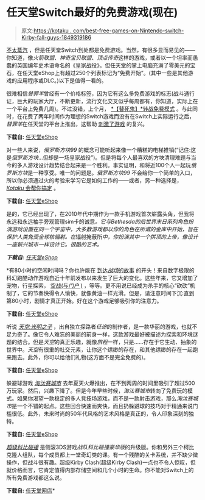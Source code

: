 # 任天堂Switch最好的免费游戏(现在)

> 原文:[https://kotaku . com/best-free-games-on-Nintendo-switch-Kirby-fall-guys-1849319186](https://kotaku.com/best-free-games-on-nintendo-switch-kirby-fall-guys-1849319186)

[不太蒸汽](https://kotaku.com/free-games-steam-long-weekend-ark-survival-evolved-word-1849078788) ，但是任天堂Switch到处都是免费游戏。当然，有很多显而易见的——你知道，像*火箭联盟*、*神奇宝贝联盟*、*顶点传奇*这样的游戏，或者以一个坦率而愚蠢的英国编年史术语命名的《皇家战役》。但任天堂的掌上电脑充满了零美元的宝石，在任天堂eShop上有超过250个列表标记为“免费开始”。(其中一些是其他游戏的应用程序或DLC。)以下是值得一看的。

很难相信*替罪羊*曾经有一个价格标签，因为它有这么多免费游戏的标志(战斗通行证，巨大的玩家大厅，不断更新，流行文化交叉似乎每周都有，你知道，实际上在一个平台上免费几周)。不过没错，上个月， [*【替死鬼】*转战免费模式](https://kotaku.com/fall-guys-goes-free-to-play-servers-immediately-crash-1849093851) 。与此同时，在花费了两年时间作为理想的Switch游戏而没有在Switch上实际运行之后，*替罪羊*在任天堂的平台上推出，这帮助 [刺激了游戏](https://kotaku.com/fall-guys-free-to-play-skill-gap-switch-xbox-pc-ps4-1849175024) 的复兴。

**下载自:** [任天堂eShop](https://www.nintendo.com/store/products/fall-guys-switch/)

对一些人来说，*俄罗斯方块99* 的概念可能听起来像一个糟糕的电梯推销(“记住:这是*俄罗斯方块*…但却是一场皇家战役”)。但是将每个人最喜欢的方块清理难题与当今的多人游戏设计趋势结合起来是一个胜利。事实证明，和将近100个人一起玩*俄罗斯方块*是一种享受。唯一的问题是。*俄罗斯方块99* 不会给你一个简单的入口，所以你必须通过火的考验来学习它是如何工作的——或者，另一种选择是， [*Kotaku* 会帮你搞定](https://kotaku.com/tetris-99-doesnt-have-a-tutorial-so-heres-what-you-need-1832626364) 。

**下载自:** [任天堂eShop](https://www.nintendo.com/store/products/tetris-99-switch/)

是的，它已经出现了，在2010年代中期作为一款手机游戏首次崭露头角，但我将永远和永远袖手旁观管理sim卡的诚意[](https://kotaku.com/i-cant-stop-playing-fallout-shelter-1711784648)*。它与Bethesda的后世界末日系列角色扮演游戏设置在同一个宇宙中，大多数游戏都以你的角色在所谓的金库中开始，旨在保护人类免受全球核辐射。在*辐射掩蔽所*中，你扮演其中一个拱顶的上帝，像设计一座新兴城市一样设计它。很酷的艺术。*

***下载自:** [任天堂eShop](https://www.nintendo.com/store/products/fallout-shelter-switch/)*

 *有80小时的空闲时间吗？你也许能在 [到达*战场*的故事](https://kotaku.com/warframes-big-twist-knocked-my-brain-clean-out-of-my-he-1844882545) 的开头！来自数字极限的科幻跑酷动作游戏自近十年前发布以来发生了巨大的变化。这些年来，它又增加了宠物，行星探索， [空战(与*门户* )](https://kotaku.com/warframes-new-spaceships-are-powered-by-portals-1836324060) ，等等。更不用说已经成为杀手的核心“砍砍”机制了，它的节奏快得令人愉快，就像黄油一样光滑。但是，请注意时间下沉:直到第80小时，剧情才真正开始。好在这个游戏足够吸引你的注意力。

**下载自:** [任天堂eShop](https://www.nintendo.com/store/products/warframe-switch/)

听说 [*天空:光明之子*](https://kotaku.com/the-new-game-from-journey-s-creators-feels-like-a-dream-1836504159) ，出自独立探路者*征途*的制作者，是一款华丽的游戏，也就不足为奇了。像它令人难忘的美丽的前身一样，这款游戏最好被描述为探索和环境谜题的结合。但是*天空*的真正乐趣，就像*旅程*一样，只是……存在于它生动、抽象的世界中。*天空*有很重的社交元素，让你这个缥缈的存在，和其他缥缈的存在一起跑来跑去。此外，你可以给他们礼物(这方面不是完全免费的)。

**下载自:** [任天堂eShop](https://www.nintendo.com/store/products/sky-children-of-the-light-switch/)

躲避球游戏 [*淘汰赛城市*](https://kotaku.com/knockout-city-is-actually-pretty-damn-fun-1846959079) 去年夏天火爆推出，在不到两周的时间里吸引了超过500万玩家。然后，兴趣下降了。但是今年早些时候，*淘汰赛城市*转向了免费玩的模式。如果你渴望一款稳定的多人竞技场游戏，而不是一款射击游戏，那么*淘汰赛城市*是一个不错的起点。这些回合快速而爽快，而且扔躲避球的技巧对于精通来说门槛很低。此外，未来时尚的50年代风格的艺术风格是真正的，令人印象深刻的独特。

**下载自:** [任天堂eShop](https://www.nintendo.com/store/products/knockout-city-standard-edition-switch/)

[*超级科比碰撞*](https://kotaku.com/i-cant-see-myself-enjoying-the-new-kirby-game-much-long-1838004522) 是侧滚3DS游戏*战队科比碰撞豪华版*的升级版。你和另外三个柯比克隆人组队，每个成员都上一堂奇幻类的课。有一个残酷的关卡系统，并不缺少微操作，但战斗很有趣。超级Kirby Clash(超级Kirby Clash)一点也不令人惊叹，但就价格而言，它肯定值得内部存储空间和几个小时的生命。你不能对Switch上的所有免费游戏都这么说。

**下载自:** [任天堂网店](https://www.nintendo.com/store/products/super-kirby-clash-switch/)*